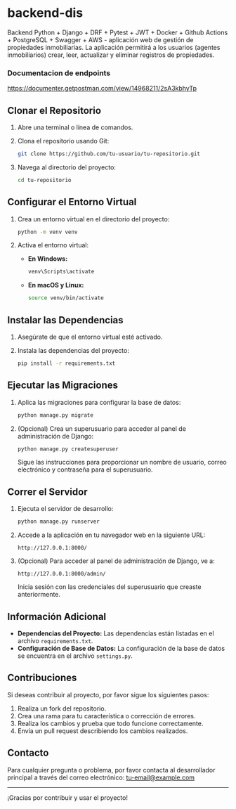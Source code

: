 # backend-dis
Backend Python + Django + DRF + Pytest + JWT + Docker + Github Actions + PostgreSQL + Swagger + AWS - aplicación web de gestión de propiedades inmobiliarias. La aplicación permitirá  a los usuarios (agentes inmobiliarios) crear, leer, actualizar y eliminar registros de propiedades.


### Documentacion de endpoints
https://documenter.getpostman.com/view/14968211/2sA3kbhyTp

## Clonar el Repositorio

1. Abre una terminal o línea de comandos.
2. Clona el repositorio usando Git:

    ```bash
    git clone https://github.com/tu-usuario/tu-repositorio.git
    ```

3. Navega al directorio del proyecto:

    ```bash
    cd tu-repositorio
    ```

## Configurar el Entorno Virtual

1. Crea un entorno virtual en el directorio del proyecto:

    ```bash
    python -m venv venv
    ```

2. Activa el entorno virtual:

    - **En Windows:**

        ```bash
        venv\Scripts\activate
        ```

    - **En macOS y Linux:**

        ```bash
        source venv/bin/activate
        ```

## Instalar las Dependencias

1. Asegúrate de que el entorno virtual esté activado.
2. Instala las dependencias del proyecto:

    ```bash
    pip install -r requirements.txt
    ```

## Ejecutar las Migraciones

1. Aplica las migraciones para configurar la base de datos:

    ```bash
    python manage.py migrate
    ```

2. (Opcional) Crea un superusuario para acceder al panel de administración de Django:

    ```bash
    python manage.py createsuperuser
    ```

    Sigue las instrucciones para proporcionar un nombre de usuario, correo electrónico y contraseña para el superusuario.

## Correr el Servidor

1. Ejecuta el servidor de desarrollo:

    ```bash
    python manage.py runserver
    ```

2. Accede a la aplicación en tu navegador web en la siguiente URL:

    ```
    http://127.0.0.1:8000/
    ```

3. (Opcional) Para acceder al panel de administración de Django, ve a:

    ```
    http://127.0.0.1:8000/admin/
    ```

    Inicia sesión con las credenciales del superusuario que creaste anteriormente.

## Información Adicional

- **Dependencias del Proyecto:** Las dependencias están listadas en el archivo `requirements.txt`.
- **Configuración de Base de Datos:** La configuración de la base de datos se encuentra en el archivo `settings.py`.

## Contribuciones

Si deseas contribuir al proyecto, por favor sigue los siguientes pasos:

1. Realiza un fork del repositorio.
2. Crea una rama para tu característica o corrección de errores.
3. Realiza los cambios y prueba que todo funcione correctamente.
4. Envía un pull request describiendo los cambios realizados.

## Contacto

Para cualquier pregunta o problema, por favor contacta al desarrollador principal a través del correo electrónico: tu-email@example.com

---

¡Gracias por contribuir y usar el proyecto!

